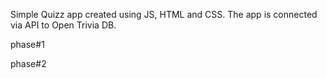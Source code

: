Simple Quizz app created using JS, HTML and CSS. The app is connected via API to Open Trivia DB.

phase#1

phase#2